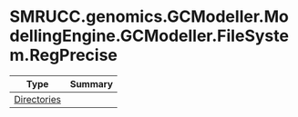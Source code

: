 ﻿
# SMRUCC.genomics.GCModeller.ModellingEngine.GCModeller.FileSystem.RegPrecise

|Type|Summary|
|----|-------|
|[Directories](./Directories.md)||

